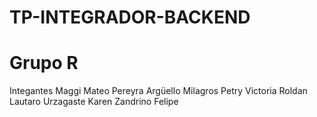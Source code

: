 # TP-INTEGRADOR-BACKEND
# Grupo R
Integantes
Maggi Mateo
Pereyra Argüello Milagros
Petry Victoria
Roldan Lautaro
Urzagaste Karen
Zandrino Felipe
